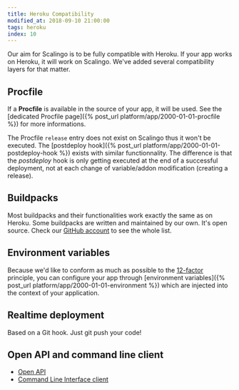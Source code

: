 ```yaml
---
title: Heroku Compatibility
modified_at: 2018-09-10 21:00:00
tags: heroku
index: 10
---
```


Our aim for Scalingo is to be fully compatible with Heroku. If your app works
on Heroku, it will work on Scalingo. We've added several compatibility layers
for that matter.

## Procfile

If a **Procfile** is available in the source of your app, it will be used. See
the [dedicated Procfile page]({% post_url platform/app/2000-01-01-procfile %})
for more informations.

The Procfile `release` entry does not exist on Scalingo thus it won't be executed. The
[postdeploy hook]({% post_url platform/app/2000-01-01-postdeploy-hook %}) exists with similar functionnality. The difference is that the
*postdeploy* hook is only getting executed at the end of a successful
deployment, not at each change of variable/addon modification (creating a
release).

## Buildpacks

Most buildpacks and their functionalities work exactly the same as on Heroku.
Some buildpacks are written and maintained by our own. It's open source. Check
our [GitHub account](https://github.com/Scalingo/?query=buildpack) to see the
whole list.

## Environment variables

Because we'd like to conform as much as possible to the
[12-factor](http://12factor.net/) principle, you can configure your app through
[environment variables]({% post_url platform/app/2000-01-01-environment %})
which are injected into the context of your application.

## Realtime deployment

Based on a Git hook. Just git push your code!

## Open API and command line client

* [Open API](http://developers.scalingo.com/)
* [Command Line Interface client](http://cli.scalingo.com/)
